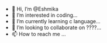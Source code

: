 - 👋 Hi, I’m @Eshmika
- 👀 I’m interested in coding...
- 🌱 I’m currently learning c language...
- 💞️ I’m looking to collaborate on ????...
- 📫 How to reach me ...

<!---
Eshmika/Eshmika is a ✨ special ✨ repository because its `README.md` (this file) appears on your GitHub profile.
You can click the Preview link to take a look at your changes.
--->
